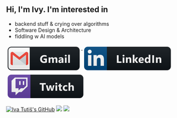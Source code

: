 ## Hi, I'm Ivy. I'm interested in

- backend stuff & crying over algorithms
- Software Design & Architecture
- fiddling w AI models

<a href="mailto:iva.tutis@gmail.com">
  <img src="https://raw.githubusercontent.com/IvaTutis/IvaTutis/master/images/social/gmail.svg" alt="gmail" style="vertical-align:top; margin:6px 4px">
</a>

<a href="https://www.linkedin.com/in/iva-tutis/">
    <img src="https://raw.githubusercontent.com/IvaTutis/IvaTutis/master/images/social/linkedin.svg" alt="linkedin" style="vertical-align:top; margin:6px 4px">
</a>

<a href="https://ivatutis.github.io/">
    <img src="https://raw.githubusercontent.com/IvaTutis/IvaTutis/master/images/streaming/twitch.svg" alt="linkedin" style="vertical-align:top; margin:6px 4px">
</a>

[![Iva Tutiš's GitHub](https://img.shields.io/badge/-@ivatutis-%23181717?style=flat-square&logo=github)](https://ivatutis.github.io/)
[![](https://vistr.dev/badge?repo=ivatutis.ivatutis&corners=square)](https://github.com/IvaTutis/vistr.dev)
[![](https://img.shields.io/github/stars/ivatutis?style=social)](https://github.com/IvaTutis?tab=repositories)
